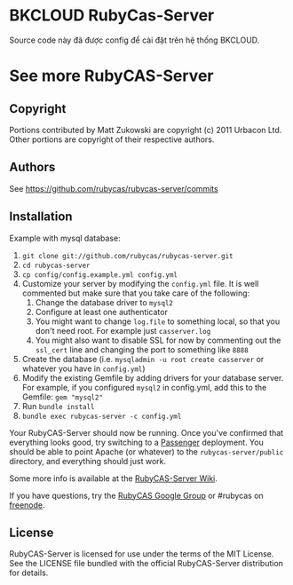 # BKCLOUD RubyCas-Server

Source code này đã được config để cài đặt trên hệ thống BKCLOUD.

# See more RubyCAS-Server

## Copyright

Portions contributed by Matt Zukowski are copyright (c) 2011 Urbacon Ltd.
Other portions are copyright of their respective authors.

## Authors

See https://github.com/rubycas/rubycas-server/commits

## Installation

Example with mysql database:

1. `git clone git://github.com/rubycas/rubycas-server.git`
2. `cd rubycas-server`
3. `cp config/config.example.yml config.yml`
4. Customize your server by modifying the `config.yml` file. It is well commented but make sure that you take care of the following:
    1. Change the database driver to `mysql2`
    2. Configure at least one authenticator
    3. You might want to change `log.file` to something local, so that you don't need root. For example just `casserver.log`
    4. You might also want to disable SSL for now by commenting out the `ssl_cert` line and changing the port to something like `8888`
5. Create the database (i.e. `mysqladmin -u root create casserver` or whatever you have in `config.yml`)
6. Modify the existing Gemfile by adding drivers for your database server. For example, if you configured `mysql2` in config.yml, add this to the Gemfile: `gem "mysql2"`
7. Run `bundle install`
8. `bundle exec rubycas-server -c config.yml`

Your RubyCAS-Server should now be running. Once you've confirmed that everything looks good, try switching to a [Passenger](http://www.modrails.com/) deployment. You should be able to point Apache (or whatever) to the `rubycas-server/public` directory, and everything should just work.

Some more info is available at the [RubyCAS-Server Wiki](https://github.com/rubycas/rubycas-server/wiki).

If you have questions, try the [RubyCAS Google Group](https://groups.google.com/forum/?fromgroups#!forum/rubycas-server) or #rubycas on [freenode](http://freenode.net).

## License

RubyCAS-Server is licensed for use under the terms of the MIT License.
See the LICENSE file bundled with the official RubyCAS-Server distribution for details.